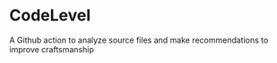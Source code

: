 # CodeLevel
A Github action to analyze source files and make recommendations to improve craftsmanship
